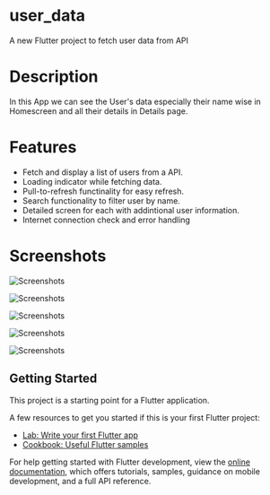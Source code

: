 # user_data

A new Flutter project to fetch user data from API

# Description
In this App we can see the User's data especially their name wise in Homescreen and all their details in Details page.

# Features
 - Fetch and display a list of users from a API.
 - Loading indicator while fetching data.
 - Pull-to-refresh functinality for easy refresh.
 - Search functionality to filter user by name.
 - Detailed screen for each with addintional user information.
 - Internet connection check and error handling


# Screenshots
 ![Screenshots](assets/home%20screen%20image.jpeg)

 ![Screenshots](assets/loading%20image.jpeg)

 ![Screenshots](assets/profile.jpeg)
 
 ![Screenshots](assets/detail.jpeg)
 
 ![Screenshots](assets/search%20image.jpeg)




## Getting Started

This project is a starting point for a Flutter application.

A few resources to get you started if this is your first Flutter project:

- [Lab: Write your first Flutter app](https://docs.flutter.dev/get-started/codelab)
- [Cookbook: Useful Flutter samples](https://docs.flutter.dev/cookbook)

For help getting started with Flutter development, view the
[online documentation](https://docs.flutter.dev/), which offers tutorials,
samples, guidance on mobile development, and a full API reference.
